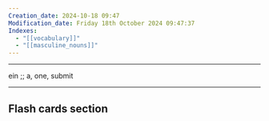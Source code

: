 ```yaml
---
Creation_date: 2024-10-18 09:47
Modification_date: Friday 18th October 2024 09:47:37
Indexes:
  - "[[vocabulary]]"
  - "[[masculine_nouns]]"
---
```


----

ein ;; a, one, submit



















---
## Flash cards section
